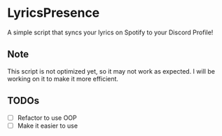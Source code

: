# LyricsPresence
A simple script that syncs your lyrics on Spotify to your Discord Profile!

## Note
This script is not optimized yet, so it may not work as expected. I will be working on it to make it more efficient.

## TODOs
- [ ] Refactor to use OOP
- [ ] Make it easier to use